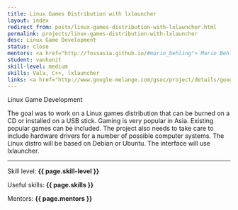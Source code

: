 ```yaml
---
title: Linux Games Distribution with lxlauncher
layout: index
redirect_from: posts/linux-games-distribution-with-lxlauncher.html
permalink: projects/linux-games-distribution-with-lxlauncher
desc: Linux Game Development
status: close
mentors: <a href="http://fossasia.github.io/#mario_behling"> Mario Behling </a>
student: vanhonit
skill-level: medium
skills: Vala, C++, lxlauncher
links: <a href="http://www.google-melange.com/gsoc/project/details/google/gsoc2012/vanhonit/5805043437535232">GSoC page</a>
---
```

Linux Game Development

The goal was to work on a Linux games distribution that can be burned on a CD or installed on a USB stick. Gaming is very popular in Asia. Existing popular games can be included. The project also needs to take care to include hardware drivers for a number of possible computer systems. The Linux distro will be based on Debian or Ubuntu. The interface will use lxlauncher.

* * *

Skill level: **{{ page.skill-level }}**

Useful skills: **{{ page.skills }}**

Mentors: **{{ page.mentors }}**
